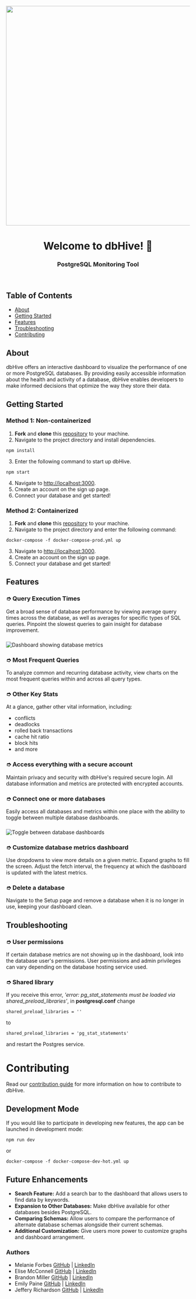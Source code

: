 <p align="center">
<img src="client/assets/dbhive-logo.png" width="600">
</p>

<h1 align="center">Welcome to dbHive! 🐝</h1>
<h3 align="center">PostgreSQL Monitoring Tool</h3>
<br>

## Table of Contents

- [About](#about)
- [Getting Started](#getting-started)
- [Features](#features)
- [Troubleshooting](#troubleshooting)
- [Contributing](#contributing)

## About

dbHive offers an interactive dashboard to visualize the performance of one or more PostgreSQL databases. By providing easily accessible information about the health and activity of a database, dbHive enables developers to make informed decisions that optimize the way they store their data.

## Getting Started

### Method 1: Non-containerized

1. **Fork** and **clone** this [repository](https://github.com/oslabs-beta/dbhive) to your machine.
2. Navigate to the project directory and install dependencies.

```
npm install
```

3. Enter the following command to start up dbHive.

```
npm start
```

4. Navigate to [http://localhost:3000](http://localhost:3000/).
5. Create an account on the sign up page.
6. Connect your database and get started!

### Method 2: Containerized

1. **Fork** and **clone** this [repository](https://github.com/oslabs-beta/dbhive) to your machine.
2. Navigate to the project directory and enter the following command:

```
docker-compose -f docker-compose-prod.yml up
```

3. Navigate to [http://localhost:3000](http://localhost:3000/).
4. Create an account on the sign up page.
5. Connect your database and get started!

## Features

### ➮ Query Execution Times

Get a broad sense of database performance by viewing average query times across the database, as well as averages for specific types of SQL queries. Pinpoint the slowest queries to gain insight for database improvement.

###

![Dashboard showing database metrics](client/assets/db-metrics.gif)

### ➮ Most Frequent Queries

To analyze common and recurring database activity, view charts on the most frequent queries within and across all query types.

### ➮ Other Key Stats

At a glance, gather other vital information, including:

- conflicts
- deadlocks
- rolled back transactions
- cache hit ratio
- block hits
- and more

### ➮ Access everything with a secure account

Maintain privacy and security with dbHive's required secure login. All database information and metrics are protected with encrypted accounts.

### ➮ Connect one or more databases

Easily access all databases and metrics within one place with the ability to toggle between multiple database dashboards.

###

![Toggle between database dashboards](client/assets/toggle-dbs.gif)

### ➮ Customize database metrics dashboard

Use dropdowns to view more details on a given metric. Expand graphs to fill the screen. Adjust the fetch interval, the frequency at which the dashboard is updated with the latest metrics.

### ➮ Delete a database

Navigate to the Setup page and remove a database when it is no longer in use, keeping your dashboard clean.

## Troubleshooting

### ➮ User permissions

If certain database metrics are not showing up in the dashboard, look into the database user's permissions. User permissions and admin privileges can vary depending on the database hosting service used.

### ➮ Shared library

If you receive this error, <em>'error: pg_stat_statements must be loaded via shared_preload_libraries'</em>, in **postgresql.conf** change

```
shared_preload_libraries = ''
```

to

```
shared_preload_libraries = 'pg_stat_statements'
```

and restart the Postgres service.

# Contributing

Read our [contribution guide](https://github.com/oslabs-beta/dbhive/blob/main/CONTRIBUTING.md) for more information on how to contribute to dbHive.

## Development Mode

If you would like to participate in developing new features, the app can be launched in development mode:

```
npm run dev
```

or

```
docker-compose -f docker-compose-dev-hot.yml up
```

## Future Enhancements

- **Search Feature:** Add a search bar to the dashboard that allows users to find data by keywords.
- **Expansion to Other Databases:** Make dbHive available for other databases besides PostgreSQL.
- **Comparing Schemas:** Allow users to compare the performance of alternate database schemas alongside their current schemas.
- **Additional Customization:** Give users more power to customize graphs and dashboard arrangement.

### Authors

- Melanie Forbes [GitHub](https://github.com/mforbz12) | [LinkedIn](https://www.linkedin.com/in/melanie-forbes-/)
- Elise McConnell [GitHub](https://github.com/enmcco) | [LinkedIn](https://www.linkedin.com/in/elisemcconnell/)
- Brandon Miller [GitHub](https://github.com/bmiller1881) | [LinkedIn](https://www.linkedin.com/in/brandon-j-miller/)
- Emily Paine [GitHub](https://github.com/erpaine) | [LinkedIn](https://www.linkedin.com/in/emily-paine1/)
- Jeffery Richardson [GitHub](https://github.com/jrichardson-rn) | [LinkedIn](https://www.linkedin.com/in/jeffery-richardson-ii-2ba819100/)
